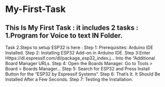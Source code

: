 # My-First-Task
This Is My First Task : 
it includes 2 tasks : 1.Program for Voice to text IN Folder.
-----------------------------------------------------------------------------------
Task 2.Steps to setup ESP32 is here : 
Step 1: Prerequisites: Arduino IDE Installed.
Step 2: Installing ESP32 Add-on in Arduino IDE.
Step 3: ​Enter Https://dl.espressif.com/dl/package_esp32_index.j... Into the “Additional Board Manager URLs.
Step 4: Open the Boards Manager. Go to Tools > Board > Boards Manager…
Step 5: Search for ESP32 and Press Install Button for the “ESP32 by Espressif Systems“.
Step 6: That’s It. It Should Be Installed After a Few Seconds.
Step 7: Testing the Installation.
